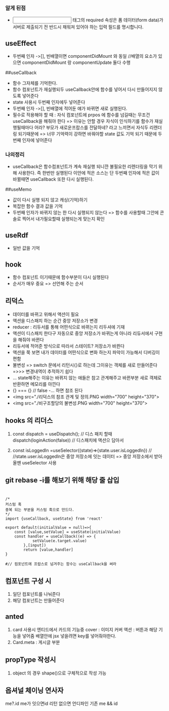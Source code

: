 ### 알게 된점
- <input> 태그의 required 속성은 폼 데이터(form data)가 서버로 제출되기 전 반드시 채워져 있어야 하는 입력 필드를 명시합니다.

## useEffect
- 두번째 인자 ->[], 
빈배열이면 componentDidMount 와 동일  //배열의 요소가 있으면 componentDidMount 랑  componentUpdate 둘다 수행

##useCallback
- 함수 그자체를 기억한다.
- 함수 컴포넌트가 재실행되두 useCallback안에 함수를 넣어서 다시 만들어지지 않도록 넣어준다
- state 사용시 두번째 인자에두 넣어준다
- 두번째 인자 ->[],
빈배열에 적어둔 얘가 바뀌면 새로 실행된다.
- 필수로 적용해야 할 때 : 자식 컴포넌트에 prpos 에 함수를 넘길때는 무조건 useCallback을 해줘야 한다 => 이유는 안할 경우 자식이 인식하기를 함수가 재실행될때마다 어라? 부모가 새로운프랍스를 전달하네? 라고 느끼면서 자식두 리렌더링 되기때문에
=> 너무 기억력이 강하면 바꿔야할 state 값도 기억 되기 때문에 두번째 인자에 넣어준다
### 나의정리
- useCallback은 함수컴포넌트가  계속 재실행 되니깐 불필요한 리렌더링을 막기 위해 사용한다.
즉  한번만 실행된다 이안에 적은 소스는
단 두번째 인자에 적은 값이 바뀔때면 useCallback 또한 다시 실행된다.

##useMemo
- 값이 다시 실행 되지 않고 캐싱(기억)하기
- 복잡한 함수 결과 값을 기억
- 두번째 인자가 바뀌지 않는 한 다시 실행되지 않는다
=> 함수를 사용할때  그안에 콘솔로 찍어서 내가필요할때 실행되는게 맞는지 확인
## useRdf 
- 일반 값을 기억

## hook
- 함수 컴포넌트 이기때문에 함수부분이 다시 실행된다 
- 순서가 매우 중요 => 선언해 주는 순서 

## 리덕스
- 데이터를 바뀌고 위해서 액션이 필요
- 액션을 디스패치 하는 순간 중앙 저장소가 변경
- reducer : 리듀서를 통해 어떤식으로 바뀌는지 리두셔에 기재
- 액션이 디스패치 한다구 자동으로 중앙 저장소가 바뀌는게 아니라 리듀서에서 구현을 해줘야 바뀐다
- 리듀서에 적어준 방식으로 따라서 스테이트? 저장소가 바뀐다
- 액션을 쭉 보면 내가 데이터를 어떤식으로 변화 하는지 파악이 가능해서 디버깅이 편함
- 불변성 => switch 문에서 리턴시{}로 하는데 그이유는 객체를 새로 만들어준다
=>>> 변경내역이 추적하기 쉽다
- ... state해주는 이유는 바뀌지 않는 애들은 참고 관계해주고 바뀐부분 새로 객체로 반환하면 메모리를 아낀다
- {} === {} // false
-... 하면 참조 된다 
- <img src="./리덕스의 참조 관계 및 정의.PNG width="700" height="370">
- <img src="./비구조할당의 불변성.PNG width="700" height="370">

## hooks 의 리더스 
1. const dispatch = useDispatch();  // 디스 패치 할때
dispatch(loginAction(false))  // 디스패치에 액션으 담아서

2. const isLoggedIn =useSelector((state)=>{state.user.isLoggedIn})  // //state.user.isLoggedIn은 중앙 저장소에 잇는 데이터
=> 중앙 저장소에서 받아올뗀 useSelector 사용
## git rebase -i를 해보기 위해 해당 줄 삽입

#
    /*
    커스텀 훅
    중복 되는 부분을 커스텀 훅으로 만드다.
    */
    import {useCallback, useState} from 'react'
    
    export default(initialValue = null)=>{
        const [value,setValue] = useState(initialValue)
        const handler = useCallback((e) => {
                setValue(e.target.value)
            },[input])
            return [value,handler]
    }
    
    #// 컴포넌트에 프랍스로 넘겨주는 함수는 useCallback을 써라

## 컴포넌트 구성 시
1. 일단 컴포넌트를 나눠준다
2. 해당 컴포넌트는 만들어준다   
## anted
1. card 사용시
엔티드에서 카드의 기능중 cover :  이미지 커버
액션 :  버튼과 해당 기능을 넣어줌
배열안에 jsx 넣을려면 key를 넣어줘야한다.
2. Card.meta  :  게시글 부분 
## propType 작성시
1. object 의 경우 shape()으로 구체적으로 작성 가능

## 옵셔널 체이닝 연사자
me?.id me가 잇으면id 리턴 없으면 언디파인
기존 me && id